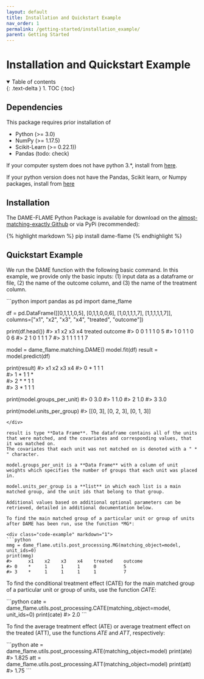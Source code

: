 ```yaml
---
layout: default
title: Installation and Quickstart Example
nav_order: 1
permalink: /getting-started/installation_example/
parent: Getting Started
---
```

# Installation and Quickstart Example

<details open markdown="block">
  <summary>
    Table of contents
  </summary>
  {: .text-delta }
1. TOC
{:toc}
</details>

## Dependencies
This package requires prior installation of
- Python (>= 3.0)
- NumPy (>= 1.17.5)
- Scikit-Learn (>= 0.22.1))
- Pandas (todo: check)

If your computer system does not have python 3.*, install from [here](https://www.python.org/downloads/).

If your python version does not have the Pandas, Scikit learn, or Numpy packages, install from [here](https://packaging.python.org/tutorials/installing-packages/)

## Installation
The DAME-FLAME Python Package is available for download on the [almost-matching-exactly Github](https://github.com/almost-matching-exactly/DAME-FLAME-Python-Package) 
or via PyPi (recommended):

{% highlight markdown %}
pip install dame-flame
{% endhighlight %}

## Quickstart Example

We run the DAME function with the following basic command. In this example, we provide only the basic inputs: (1) input data as a dataframe or file, (2) the name of the outcome column, and (3) the name of the treatment column.

<div class="code-example" markdown="1">
```python
import pandas as pd
import dame_flame

df = pd.DataFrame([[0,1,1,1,0,5], [0,1,1,0,0,6], [1,0,1,1,1,7], [1,1,1,1,1,7]], 
                  columns=["x1", "x2", "x3", "x4", "treated", "outcome"])

print(df.head())
#> x1  x2  x3  x4  treated      outcome
#>  0   0   1   1   1        0        5
#>  1   0   1   1   0        0        6
#>  2   1   0   1   1        1        7
#>  3   1   1   1   1        1        7

model = dame_flame.matching.DAME()
model.fit(df)
result = model.predict(df)

print(result)
#>    x1   x2   x3   x4
#> 0   *   1    1    1     
#> 1   *   1    1    *     
#> 2   *   *    1    1     
#> 3   *   1    1    1   

print(model.groups_per_unit)
#> 0    3.0
#> 1    1.0
#> 2    1.0
#> 3    3.0

print(model.units_per_group)
#> [[0, 3], [0, 2, 3], [0, 1, 3]]
```
</div>

result is type **Data Frame**. The dataframe contains all of the units that were matched, and the covariates and corresponding values, that it was matched on. 
The covariates that each unit was not matched on is denoted with a " * " character.

model.groups_per_unit is a **Data Frame** with a column of unit weights which specifies the number of groups that each unit was placed in. 

model.units_per_group is a **list** in which each list is a main matched group, and the unit ids that belong to that group.

Additional values based on additional optional parameters can be retrieved, detailed in additional documentation below. 

To find the main matched group of a particular unit or group of units after DAME has been run, use the function *MG*:

<div class="code-example" markdown="1">
```python
mmg = dame_flame.utils.post_processing.MG(matching_object=model, unit_ids=0)
print(mmg)
#>      x1    x2    x3    x4    treated    outcome
#> 0    *     1     1     1     0          5
#> 3    *     1     1     1     1          7
```
</div>

To find the conditional treatment effect (CATE) for the main matched group of a particular unit or group of units, use the function *CATE*:

<div class="code-example" markdown="1">
```python
cate = dame_flame.utils.post_processing.CATE(matching_object=model, unit_ids=0)
print(cate)
#> 2.0
```
</div>

To find the average treatment effect (ATE) or average treatment effect on the treated (ATT), use the functions *ATE* and *ATT*, respectively:

<div class="code-example" markdown="1">
```python
ate = dame_flame.utils.post_processing.ATE(matching_object=model)
print(ate)
#> 1.825
att = dame_flame.utils.post_processing.ATT(matching_object=model)
print(att)
#> 1.75
```
</div>